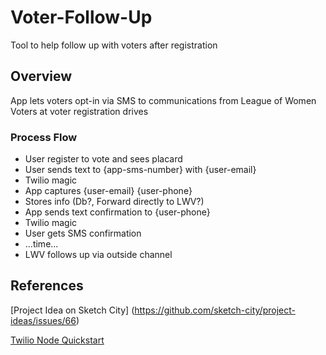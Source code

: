 # Voter-Follow-Up
Tool to help follow up with voters after registration

## Overview
App lets voters opt-in via SMS to communications from League of Women Voters at voter registration drives

### Process Flow

- User register to vote and sees placard
- User sends text to {app-sms-number} with {user-email}
- Twilio magic
- App captures {user-email} {user-phone}
- Stores info (Db?, Forward directly to LWV?)
- App sends text confirmation to {user-phone}
- Twilio magic
- User gets SMS confirmation
- ...time...
- LWV follows up via outside channel

## References
[Project Idea on Sketch City] (https://github.com/sketch-city/project-ideas/issues/66)

[Twilio Node Quickstart](https://www.twilio.com/docs/quickstart/node/programmable-sms)
